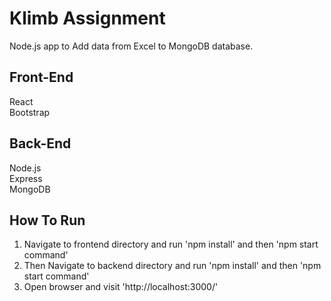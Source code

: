 # Klimb Assignment

Node.js app to Add data from Excel to MongoDB database.

## Front-End

React  
Bootstrap

## Back-End

Node.js  
Express  
MongoDB

## How To Run

1. Navigate to frontend directory and run 'npm install' and then 'npm start command'
2. Then Navigate to backend directory and run 'npm install' and then 'npm start command'
3. Open browser and visit 'http://localhost:3000/'
